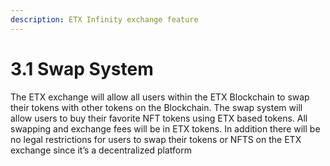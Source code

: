 ```yaml
---
description: ETX Infinity exchange feature
---
```


# 3.1  Swap System

The ETX exchange will allow all users within the ETX Blockchain to swap their tokens with other tokens on the Blockchain. The swap system will allow users to buy their favorite NFT tokens using ETX based tokens. All swapping and exchange fees will be in ETX tokens. In addition there will be no legal restrictions for users to swap their tokens or NFTS on the ETX exchange since it’s a decentralized platform
